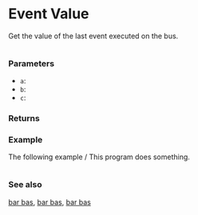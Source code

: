 # Event Value

Get the value of the last event executed on the bus.

```sig

```

### Parameters

* ``a``: 
* ``b``: 
* ``c``: 

### Returns



### Example

The following example / This program does something.

```blocks

```

### See also

[bar bas](/reference/foo/bar-bas),
[bar bas](/reference/foo/bar-bas),
[bar bas](/reference/foo/bar-bas)


